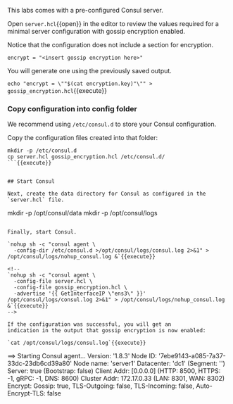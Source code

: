 This labs comes with a pre-configured Consul server.

Open `server.hcl`{{open}} in the editor to review the
values required for a minimal server configuration with
gossip encryption enabled.

Notice that the configuration does not include a section for encryption.

```
encrypt = "<insert gossip encryption here>"
```

You will generate one using the previously saved output.

`echo "encrypt = \""$(cat encryption.key)"\"" > gossip_encryption.hcl`{{execute}}

### Copy configuration into config folder

We recommend using `/etc/consul.d` to store your Consul configuration.

Copy the configuration files created into that folder:

```
mkdir -p /etc/consul.d
cp server.hcl gossip_encryption.hcl /etc/consul.d/
```{{execute}}


## Start Consul

Next, create the data directory for Consul as configured in the `server.hcl` file.

```
mkdir -p /opt/consul/data
mkdir -p /opt/consul/logs
```{{execute}}

Finally, start Consul.

`nohup sh -c "consul agent \
  -config-dir /etc/consul.d >/opt/consul/logs/consul.log 2>&1" > /opt/consul/logs/nohup_consul.log &`{{execute}}

<!--
`nohup sh -c "consul agent \
  -config-file server.hcl \
  -config-file gossip_encryption.hcl \
  -advertise '{{ GetInterfaceIP \"ens3\" }}' /opt/consul/logs/consul.log 2>&1" > /opt/consul/logs/nohup_consul.log &`{{execute}}
-->

If the configuration was successful, you will get an
indication in the output that gossip encryption is now enabled:

`cat /opt/consul/logs/consul.log`{{execute}}

```
==> Starting Consul agent...
           Version: '1.8.3'
           Node ID: '7ebe9143-a085-7a37-33dc-23db6cd39a80'
         Node name: 'server1'
        Datacenter: 'dc1' (Segment: '<all>')
            Server: true (Bootstrap: false)
       Client Addr: [0.0.0.0] (HTTP: 8500, HTTPS: -1, gRPC: -1, DNS: 8600)
      Cluster Addr: 172.17.0.33 (LAN: 8301, WAN: 8302)
           Encrypt: Gossip: true, TLS-Outgoing: false, TLS-Incoming: false, Auto-Encrypt-TLS: false
```
